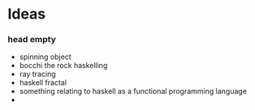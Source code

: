 # Ideas
### head empty
* spinning object
* bocchi the rock haskelling
* ray tracing 
* haskell fractal
* something relating to haskell as a functional programming language
* 